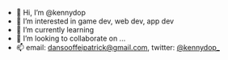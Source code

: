 - 👋 Hi, I’m @kennydop
- 👀 I’m interested in game dev, web dev, app dev
- 🌱 I’m currently learning
- 💞️ I’m looking to collaborate on ...
- 📫 email: dansooffeipatrick@gmail.com, twitter: [@kennydop_](twitter.com/kennydop_)

<!---
kennydop/kennydop is a ✨ special ✨ repository because its `README.md` (this file) appears on your GitHub profile.
You can click the Preview link to take a look at your changes.
--->
